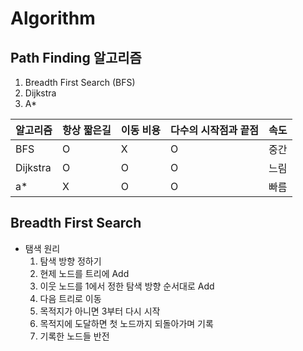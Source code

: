 # Algorithm
## Path Finding 알고리즘
  1. Breadth First Search (BFS) 
  2. Dijkstra
  3. A*

|알고리즘|항상 짧은길|이동 비용|다수의 시작점과 끝점|속도|
|------|---|---|---|---|
|BFS|O|X|O|중간|중간|
|Dijkstra|O|O|O|느림|
|a*|X|O|O|빠름|

 ## Breadth First Search 
  * 탬색 원리
    1. 탐색 방향 정하기
    2. 현제 노드를 트리에 Add
    3. 이웃 노드를 1에서 정한 탐색 방향 순서대로 Add
    4. 다음 트리로 이동
    5. 목적지가 아니면 3부터 다시 시작
    6. 목적지에 도달하면 첫 노드까지 되돌아가며 기록
    7. 기록한 노드들 반전
  
